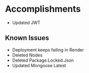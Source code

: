 # Accomplishments

- Updated JWT

## Known Issues

- Deployment keeps failing in Render
- Deleted Nodes
- Deleted Package.Locked.Json
- Updated Mongoose Latest

